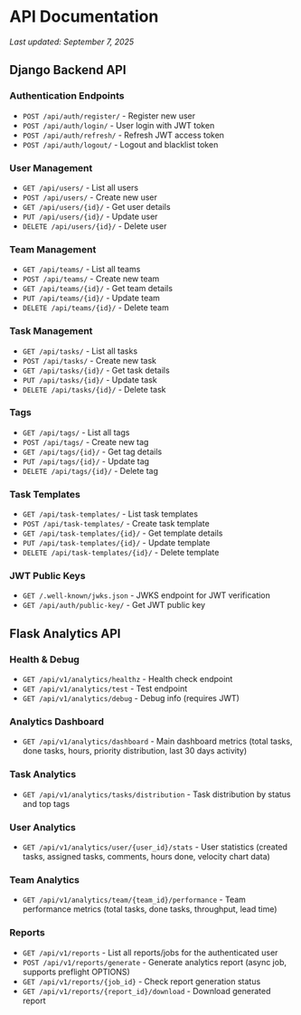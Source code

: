 # API Documentation

*Last updated: September 7, 2025*

## Django Backend API

### Authentication Endpoints
- `POST /api/auth/register/` - Register new user
- `POST /api/auth/login/` - User login with JWT token
- `POST /api/auth/refresh/` - Refresh JWT access token
- `POST /api/auth/logout/` - Logout and blacklist token

### User Management
- `GET /api/users/` - List all users
- `POST /api/users/` - Create new user
- `GET /api/users/{id}/` - Get user details
- `PUT /api/users/{id}/` - Update user
- `DELETE /api/users/{id}/` - Delete user

### Team Management
- `GET /api/teams/` - List all teams
- `POST /api/teams/` - Create new team
- `GET /api/teams/{id}/` - Get team details
- `PUT /api/teams/{id}/` - Update team
- `DELETE /api/teams/{id}/` - Delete team

### Task Management
- `GET /api/tasks/` - List all tasks
- `POST /api/tasks/` - Create new task
- `GET /api/tasks/{id}/` - Get task details
- `PUT /api/tasks/{id}/` - Update task
- `DELETE /api/tasks/{id}/` - Delete task

### Tags
- `GET /api/tags/` - List all tags
- `POST /api/tags/` - Create new tag
- `GET /api/tags/{id}/` - Get tag details
- `PUT /api/tags/{id}/` - Update tag
- `DELETE /api/tags/{id}/` - Delete tag

### Task Templates
- `GET /api/task-templates/` - List task templates
- `POST /api/task-templates/` - Create task template
- `GET /api/task-templates/{id}/` - Get template details
- `PUT /api/task-templates/{id}/` - Update template
- `DELETE /api/task-templates/{id}/` - Delete template

### JWT Public Keys
- `GET /.well-known/jwks.json` - JWKS endpoint for JWT verification
- `GET /api/auth/public-key/` - Get JWT public key

## Flask Analytics API

### Health & Debug
- `GET /api/v1/analytics/healthz` - Health check endpoint
- `GET /api/v1/analytics/test` - Test endpoint
- `GET /api/v1/analytics/debug` - Debug info (requires JWT)

### Analytics Dashboard
- `GET /api/v1/analytics/dashboard` - Main dashboard metrics (total tasks, done tasks, hours, priority distribution, last 30 days activity)

### Task Analytics
- `GET /api/v1/analytics/tasks/distribution` - Task distribution by status and top tags

### User Analytics
- `GET /api/v1/analytics/user/{user_id}/stats` - User statistics (created tasks, assigned tasks, comments, hours done, velocity chart data)

### Team Analytics
- `GET /api/v1/analytics/team/{team_id}/performance` - Team performance metrics (total tasks, done tasks, throughput, lead time)

### Reports
- `GET /api/v1/reports` - List all reports/jobs for the authenticated user
- `POST /api/v1/reports/generate` - Generate analytics report (async job, supports preflight OPTIONS)
- `GET /api/v1/reports/{job_id}` - Check report generation status
- `GET /api/v1/reports/{report_id}/download` - Download generated report
